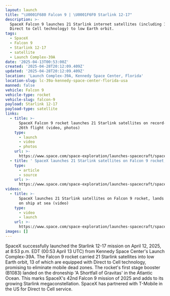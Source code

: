 ```yaml
---
layout: launch
title: "\U0001F680 Falcon 9 | \U0001F6F0 Starlink 12-17"
description: >-
  SpaceX Falcon 9 launches 21 Starlink internet satellites (including 13 with
  Direct to Cell technology) to low Earth orbit.
tags:
  - SpaceX
  - Falcon 9
  - Starlink 12-17
  - satellite
  - Launch Complex-39A
date: '2025-04-13T00:53:00Z'
created: '2025-04-28T20:12:09.409Z'
updated: '2025-04-28T20:12:09.409Z'
location: 'Launch Complex-39A, Kennedy Space Center, Florida'
location-slug: lc-39a-kennedy-space-center-florida-usa
manned: false
vehicle: Falcon 9
vehicle-type: rocket
vehicle-slug: falcon-9
payload: Starlink 12-17
payload-type: satellite
links:
  - title: >-
      SpaceX Falcon 9 rocket launches 21 Starlink satellites on record-setting
      26th flight (video, photos)
    type:
      - launch
      - video
      - photos
    url: >-
      https://www.space.com/space-exploration/launches-spacecraft/spacex-falcon-9-rocket-launches-21-starlink-satellites-on-record-setting-26th-flight-photos
  - title: ' SpaceX launches 21 Starlink satellites on Falcon 9 rocket, lands booster on ship at sea (video) '
    type:
      - article
      - source
    url: >-
      https://www.space.com/space-exploration/launches-spacecraft/spacex-starlink-12-17-b1083-kennedy-space-center
videos:
  - title: >-
      SpaceX launches 21 Starlink satellites on Falcon 9 rocket, lands booster
      on ship at sea (video)
    type:
      - video
      - launch
    url: >-
      https://www.space.com/space-exploration/launches-spacecraft/spacex-falcon-9-rocket-launches-21-starlink-satellites-on-record-setting-26th-flight-photos
images: []
---
```

SpaceX successfully launched the Starlink 12-17 mission on April 12, 2025, at 8:53 p.m. EDT (00:53 April 13 UTC) from Kennedy Space Center's Launch Complex-39A. The Falcon 9 rocket carried 21 Starlink satellites into low Earth orbit, 13 of which are equipped with Direct to Cell technology, promising to eliminate mobile dead zones. The rocket's first stage booster (B1083) landed on the droneship 'A Shortfall of Gravitas' in the Atlantic Ocean. This marks SpaceX's 42nd Falcon 9 mission of 2025 and adds to its growing Starlink megaconstellation. SpaceX has partnered with T-Mobile in the US for Direct to Cell service.
